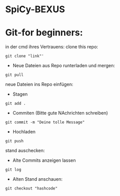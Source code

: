 # SpiCy-BEXUS



# Git-for beginners: 
in der cmd ihres Vertrauens: 
clone this repo: 
```
git clone "link"'
```
- Neue Dateien aus Repo runterladen und mergen:
```
git pull
```

neue Dateien ins Repo einfügen: 

- Stagen
```
git add . 
```
- Commiten (Bitte gute NAchrichten schreiben) 
```
git commit -m "Deine tolle Message" 
```
- Hochladen 
```
git push 
```

stand auschecken: 
- Alte Commits anzeigen lassen
```
git log
```
- Alten Stand anschauen:
```
git checkout "hashcode" 
```









